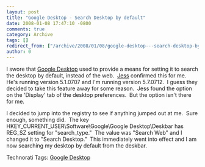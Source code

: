 ```yaml
---
layout: post
title: "Google Desktop - Search Desktop by default"
date: 2008-01-08 17:47:10 -0800
comments: true
category: Archive
tags: []
redirect_from: ["/archive/2008/01/08/google-desktop---search-desktop-by-default.aspx/"]
author: 0
---
```

<!-- more -->
<p>I swore that <a href="http://desktop.google.com/" target="_blank">Google Desktop</a> used to provide a means for setting it to search the desktop by default, instead of the web.  <a href="http://jesstedder.com" target="_blank">Jess</a> confirmed this for me.  He's running version 5.1.0707 and I'm running version 5.7.0712.  I guess they decided to take this feature away for some reason.  Jess found the option on the 'Display' tab of the desktop preferences.  But the option isn't there for me.</p>  <p>I decided to jump into the registry to see if anything jumped out at me.  Sure enough, something did.  The key HKEY_CURRENT_USER\Software\Google\Google Desktop\Deskbar has REG_SZ setting for "search_type."  The value was "Search Web" and I changed it to "Search Desktop."  This immediately went into effect and I am now searching my desktop by default from the deskbar.</p>  <div class="wlWriterSmartContent" id="scid:0767317B-992E-4b12-91E0-4F059A8CECA8:281025ba-9f0c-4bf6-8658-5b017fbf6a8b" style="padding-right: 0px; display: inline; padding-left: 0px; padding-bottom: 0px; margin: 0px; padding-top: 0px">Technorati Tags: <a href="http://technorati.com/tags/Google%20Desktop" rel="tag">Google Desktop</a></div>

